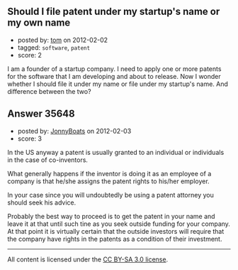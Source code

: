 ## Should I file patent under my startup's name or my own name

- posted by: [tom](https://stackexchange.com/users/-1/14815-tom) on 2012-02-02
- tagged: `software`, `patent`
- score: 2

I am a founder of a startup company. I need to apply one or more patents for the software that I am developing and about to release. Now I wonder whether I should file it under my name or file under my startup's name. And difference between the two? 


## Answer 35648

- posted by: [JonnyBoats](https://stackexchange.com/users/-1/3100-jonnyboats) on 2012-02-03
- score: 3

In the US anyway a patent is usually granted to an individual or individuals in the case of co-inventors. 

What generally happens if the inventor is doing it as an employee of a company is that he/she assigns the patent rights to his/her employer.

In your case since you will undoubtedly be using a patent attorney you should seek his advice.

Probably the best way to proceed is to get the patent in your name and leave it at that until such tine as you seek outside funding for your company. At that point it is virtually certain that the outside investors will require that the company have rights in the patents as a condition of their investment.  



---

All content is licensed under the [CC BY-SA 3.0 license](https://creativecommons.org/licenses/by-sa/3.0/).

